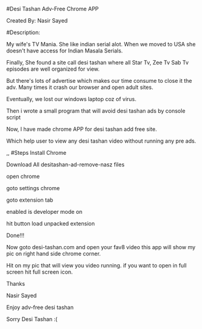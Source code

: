 #Desi Tashan  Adv-Free Chrome APP

Created By: Nasir Sayed


#Description:

My wife's TV Mania. She like indian serial alot. When we moved to USA she doesn't have access for Indian Masala Serials. 

Finally, She found a site call desi tashan where all Star Tv, Zee Tv Sab Tv episodes are well organized for view.

But there's lots of advertise which makes our time consume to close it the adv. Many times it crash our browser and open adult sites.

Eventually, we lost our windows laptop coz of virus.

Then i wrote a small program that will avoid desi tashan ads by console script

Now, I have made chrome APP for desi tashan add free site.

Which help user to view any desi tashan video without running any pre ads.

,,
#Steps
Install Chrome

Download All desitashan-ad-remove-nasz files

open chrome

goto settings chrome

goto extension tab

enabled is developer mode on

hit button load unpacked extension

Done!!! 

Now goto desi-tashan.com and open your fav8 video this app will show my pic on right hand side chrome corner.

Hit on my pic that will view you video running. if you want to open in full screen hit full screen icon.


Thanks


Nasir Sayed


Enjoy adv-free desi tashan

Sorry Desi Tashan :(
